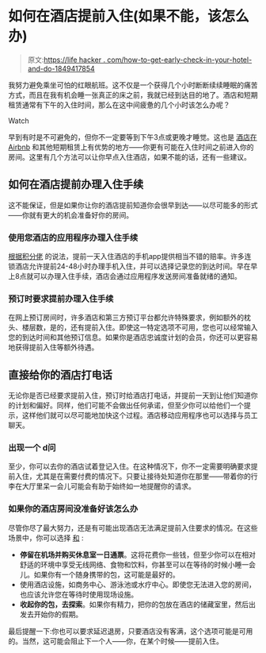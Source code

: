 # 如何在酒店提前入住(如果不能，该怎么办)

> 原文:[https://life hacker . com/how-to-get-early-check-in-your-hotel-and-do-1849417854](https://lifehacker.com/how-to-get-early-check-in-at-your-hotel-and-what-to-do-1849417854)

我努力避免乘坐可怕的红眼航班。这不仅是一个获得几个小时断断续续睡眠的痛苦方式，而且在我有机会睡一张真正的床之前，我就已经到达目的地了。酒店和短期租赁通常有下午的入住时间，那么在这中间疲惫的几个小时该怎么办呢？

Watch

早到有时是不可避免的，但你不一定要等到下午3点或更晚才睡觉。这也是 [酒店在Airbnb](https://lifehacker.com/should-you-choose-a-hotel-or-an-airbnb-for-your-next-tr-1849114093) 和其他短期租赁上有优势的地方——你更有可能在入住时间之前进入你的房间。这里有几个方法可以让你早点入住酒店，如果不能的话，还有一些建议。

## 如何在酒店提前办理入住手续

这不能保证，但是如果你让你的酒店提前知道你会很早到达——以尽可能多的形式——你就有更大的机会准备好你的房间。

### 使用您酒店的应用程序办理入住手续

[根据积分佬](https://thepointsguy.com/news/practical-pointers-hotel-app/) 的说法，提前一天入住酒店的手机app提供相当不错的赔率。许多连锁酒店允许提前24-48小时办理手机入住，并可以选择记录您的到达时间。早在早上8点就可以办理入住手续，酒店会通过应用程序发送房间准备就绪的通知。

### 预订时要求提前办理入住手续

在网上预订房间时，许多酒店和第三方预订平台都允许特殊要求，例如额外的枕头、楼层数，是的，还有提前入住。即使这一特定选项不可用，您也可以经常输入您的到达时间和其他预订信息。如果你是酒店忠诚度计划的会员，你还可以更容易地获得提前入住等额外待遇。

## 直接给你的酒店打电话

无论你是否已经要求提前入住，预订时给酒店打电话，并提前一天到让他们知道你的计划和偏好。同样，他们可能不会做出任何承诺，但至少你可以给他们一个提示，这样他们就可以尽可能地加快这个过程。酒店移动应用程序也可以选择与员工聊天。

### 出现一个 d问

至少，你可以去你的酒店试着登记入住。在这种情况下，你不一定需要明确要求提前入住，尤其是在需要付费的情况下。只要让接待处知道你在那里——带着你的行李在大厅里呆一会儿可能会有助于始终如一地提醒你的请求。

### 如果你的酒店房间没准备好该怎么办

尽管你尽了最大努力，还是有可能出现酒店无法满足提前入住要求的情况。在这些场景中，你可以选择 [和](https://lifehacker.com/what-to-do-when-you-arrive-too-early-to-check-into-your-1792644813) :

*   **停留在机场并购买休息室一日通票**。这将花费你一些钱，但至少你可以在相对舒适的环境中享受无线网络、食物和饮料，你甚至可以在等待的时候小睡一会儿。如果你有一个随身携带的包，这可能是最好的。
*   使用酒店设施，如商务中心、游泳池或水疗中心。即使您无法进入您的房间，也应该允许您在等待时使用现场设施。
*   **收起你的包，去探索**。如果你有精力，把你的包放在酒店的储藏室里，然后出发去开始你的假期。

最后提醒一下:你也可以要求延迟退房，只要酒店没有客满，这个选项可能是可用的。当然，这可能会阻止下一个人——你，在某个时候——提前入住。